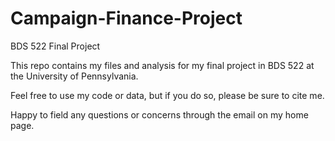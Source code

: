 # Campaign-Finance-Project
BDS 522 Final Project

This repo contains my files and analysis for my final project in BDS 522 at the University of Pennsylvania.

Feel free to use my code or data, but if you do so, please be sure to cite me.

Happy to field any questions or concerns through the email on my home page.
